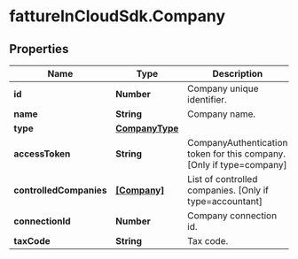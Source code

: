 # fattureInCloudSdk.Company

## Properties

Name | Type | Description | Notes
------------ | ------------- | ------------- | -------------
**id** | **Number** | Company unique identifier. | [optional] 
**name** | **String** | Company name. | [optional] 
**type** | [**CompanyType**](CompanyType.md) |  | [optional] 
**accessToken** | **String** | CompanyAuthentication token for this company. [Only if type&#x3D;company] | [optional] 
**controlledCompanies** | [**[Company]**](Company.md) | List of controlled companies. [Only if type&#x3D;accountant] | [optional] 
**connectionId** | **Number** | Company connection id. | [optional] 
**taxCode** | **String** | Tax code. | [optional] 


